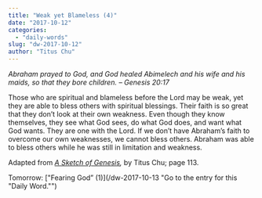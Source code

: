 ```yaml
---
title: "Weak yet Blameless (4)"
date: "2017-10-12"
categories: 
  - "daily-words"
slug: "dw-2017-10-12"
author: "Titus Chu"
---
```


_Abraham prayed to God, and God healed Abimelech and his wife and his maids, so that they bore children._ _– Genesis 20:17_

Those who are spiritual and blameless before the Lord may be weak, yet they are able to bless others with spiritual blessings. Their faith is so great that they don’t look at their own weakness. Even though they know themselves, they see what God sees, do what God does, and want what God wants. They are one with the Lord. If we don’t have Abraham’s faith to overcome our own weaknesses, we cannot bless others. Abraham was able to bless others while he was still in limitation and weakness.

Adapted from _[A Sketch of Genesis](/book-gen-sketch "Go to the listing for this book."),_ by Titus Chu; page 113.

Tomorrow: ["Fearing God” (1)](/dw-2017-10-13 "Go to the entry for this "Daily Word."")
